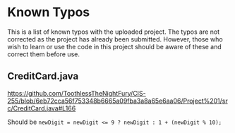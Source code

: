 # Known Typos

This is a list of known typos with the uploaded project. The typos are not corrected as the project has already been submitted. 
However, those who wish to learn or use the code in this project should be aware of these and correct them before use.

## CreditCard.java
https://github.com/ToothlessTheNightFury/CIS-255/blob/6eb72cca56f753348b6665a09fba3a8a65e6aa06/Project%201/src/CreditCard.java#L166

Should be `newDigit = newDigit <= 9 ? newDigit : 1 + (newDigit % 10);`
